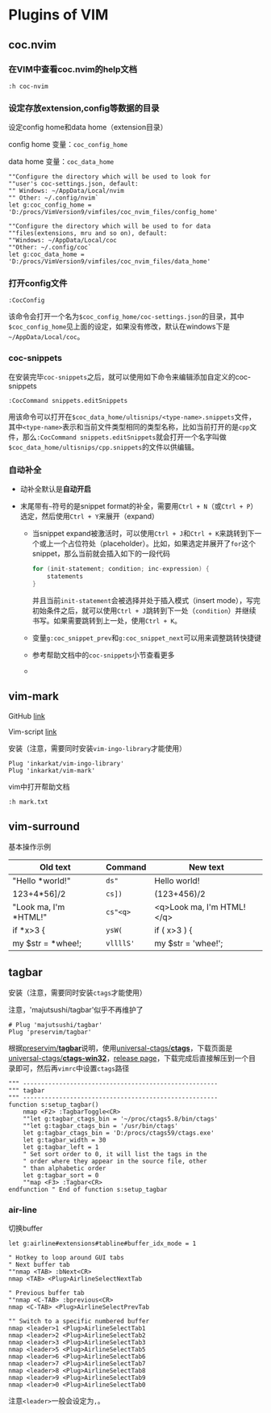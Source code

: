 # Plugins of VIM



## coc.nvim

### 在VIM中查看coc.nvim的help文档

```vim
:h coc-nvim
```



### 设定存放extension,config等数据的目录

设定config home和data home（extension目录）

config home 变量：`coc_config_home`

data home 变量：`coc_data_home`

```vim
""Configure the directory which will be used to look for
""user's coc-settings.json, default:
"" Windows: ~/AppData/Local/nvim
"" Other: ~/.config/nvim`
let g:coc_config_home = 'D:/procs/VimVersion9/vimfiles/coc_nvim_files/config_home'

""Configure the directory which will be used to for data
""files(extensions, mru and so on), default:
""Windows: ~/AppData/Local/coc
""Other: ~/.config/coc`
let g:coc_data_home = 'D:/procs/VimVersion9/vimfiles/coc_nvim_files/data_home'
```



### 打开config文件

```vim
:CocConfig
```

该命令会打开一个名为`$coc_config_home/coc-settings.json`的目录，其中`$coc_config_home`见上面的设定，如果没有修改，默认在windows下是`~/AppData/Local/coc`。



### coc-snippets

在安装完毕`coc-snippets`之后，就可以使用如下命令来编辑添加自定义的coc-snippets

```vim
:CocCommand snippets.editSnippets
```

用该命令可以打开在`$coc_data_home/ultisnips/<type-name>.snippets`文件，其中`<type-name>`表示和当前文件类型相同的类型名称，比如当前打开的是`cpp`文件，那么`:CocCommand snippets.editSnippets`就会打开一个名字叫做`$coc_data_home/ultisnips/cpp.snippets`的文件以供编辑。

### 自动补全

- 动补全默认是**自动开启**

- 末尾带有`~`符号的是snippet format的补全，需要用`Ctrl + N`（或`Ctrl + P`）选定，然后使用`Ctrl + Y`来展开（expand）

  - 当snippet expand被激活时，可以使用`Ctrl + J`和`Ctrl + K`来跳转到下一个或上一个占位符处（placeholder）。比如，如果选定并展开了`for`这个snippet，那么当前就会插入如下的一段代码

    ```cpp
    for (init-statement; condition; inc-expression) {
        statements
    }
    ```

    并且当前`init-statement`会被选择并处于插入模式（insert mode），写完初始条件之后，就可以使用`Ctrl + J`跳转到下一处（`condition`）并继续书写。如果需要跳转到上一处，使用`Ctrl + K`。

  - 变量`g:coc_snippet_prev`和`g:coc_snippet_next`可以用来调整跳转快捷键

  - 参考帮助文档中的`coc-snippets`小节查看更多

  - 







## vim-mark

GitHub [link](https://github.com/inkarkat/vim-mark)

Vim-script [link](https://www.vim.org/scripts/script.php?script_id=1238)



安装（注意，需要同时安装`vim-ingo-library`才能使用）

```vim
Plug 'inkarkat/vim-ingo-library'
Plug 'inkarkat/vim-mark'
```

vim中打开帮助文档

```vim
:h mark.txt
```



## vim-surround

基本操作示例

| Old text              | Command   | New text                      |
| --------------------- | --------- | ----------------------------- |
| "Hello *world!"       | `ds"`     | Hello world!                  |
| 123+4*56]/2           | `cs])`    | (123+456)/2                   |
| "Look ma, I'm *HTML!" | `cs"<q>`  | \<q\>Look ma, I'm HTML!\</q\> |
| if *x>3 {             | `ysW(`    | if ( x>3 ) {                  |
| my $str = *whee!;     | `vllllS'` | my $str = 'whee!';            |





## tagbar

安装（注意，需要同时安装`ctags`才能使用）

注意，'majutsushi/tagbar'似乎不再维护了

```vim
# Plug 'majutsushi/tagbar'
Plug 'preservim/tagbar'
```

根据[preservim/**tagbar**](https://github.com/preservim/tagbar)说明，使用[universal-ctags/**ctags**](https://github.com/universal-ctags)，下载页面是[universal-ctags/**ctags-win32**](https://github.com/universal-ctags)，[release page](https://github.com/universal-ctags/ctags-win32/releases)，下载完成后直接解压到一个目录即可，然后再`vimrc`中设置`ctags`路径

```vim
""" ------------------------------------------------------
""" tagbar
""" ------------------------------------------------------
function s:setup_tagbar()
    nmap <F2> :TagbarToggle<CR>
    ""let g:tagbar_ctags_bin = '~/proc/ctags5.8/bin/ctags'
    ""let g:tagbar_ctags_bin = '/usr/bin/ctags'
    let g:tagbar_ctags_bin = 'D:/procs/ctags59/ctags.exe'
    let g:tagbar_width = 30
    let g:tagbar_left = 1
    " Set sort order to 0, it will list the tags in the
    " order where they appear in the source file, other
    " than alphabetic order
    let g:tagbar_sort = 0
    ""map <F3> :Tagbar<CR>
endfunction " End of function s:setup_tagbar
```





### air-line

切换buffer

```vim
let g:airline#extensions#tabline#buffer_idx_mode = 1

" Hotkey to loop around GUI tabs
" Next buffer tab
""nmap <TAB> :bNext<CR>
nmap <TAB> <Plug>AirlineSelectNextTab

" Previous buffer tab
""nmap <C-TAB> :bprevious<CR>
nmap <C-TAB> <Plug>AirlineSelectPrevTab

"" Switch to a specific numbered buffer
nmap <leader>1 <Plug>AirlineSelectTab1
nmap <leader>2 <Plug>AirlineSelectTab2
nmap <leader>3 <Plug>AirlineSelectTab3
nmap <leader>5 <Plug>AirlineSelectTab5
nmap <leader>6 <Plug>AirlineSelectTab6
nmap <leader>7 <Plug>AirlineSelectTab7
nmap <leader>8 <Plug>AirlineSelectTab8
nmap <leader>9 <Plug>AirlineSelectTab9
nmap <leader>0 <Plug>AirlineSelectTab0
```

注意`<leader>`一般会设定为`,`。



